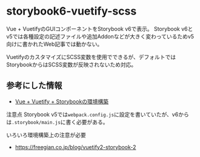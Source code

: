 # storybook6-vuetify-scss

Vue + VuetifyのGUIコンポーネントをStorybook v6で表示。
Storybook v6とv5では各種設定の記述ファイルや追加Addonなどが大きく変わっているためv5向けに書かれたWeb記事では動かない。

VuetifyのカスタマイズにSCSS変数を使用でできるが、デフォルトではStorybookからはSCSS変数が反映されないため対応。



## 参考にした情報

- [Vue + Vuetify + Storybookの環境構築](https://qiita.com/wakana_t_miri/items/d1d13afbf3713346e8f0)

注意点
Storybook v5では`webpack.config.js`に設定を書いていたが、v6からは`.storybook/main.js`に書く必要がある。

いろいろ環境構築上の注意が必要
- https://freegian.co.jp/blog/vuetify2-storybook-2
